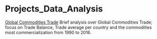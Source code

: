 # Projects_Data_Analysis

[Global Commodities Trade](/global-commodity-trade-until2016.ipynb) Brief analysis over Global Commodities Trade; focus on Trade Balance, Trade average per country and the commodities most 
commercialization from 1990 to 2016.
